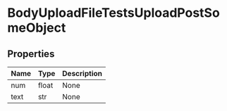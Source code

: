 # BodyUploadFileTestsUploadPostSomeObject


## Properties
Name | Type | Description
------------ | ------------- | -------------
num | float | None
text | str | None

